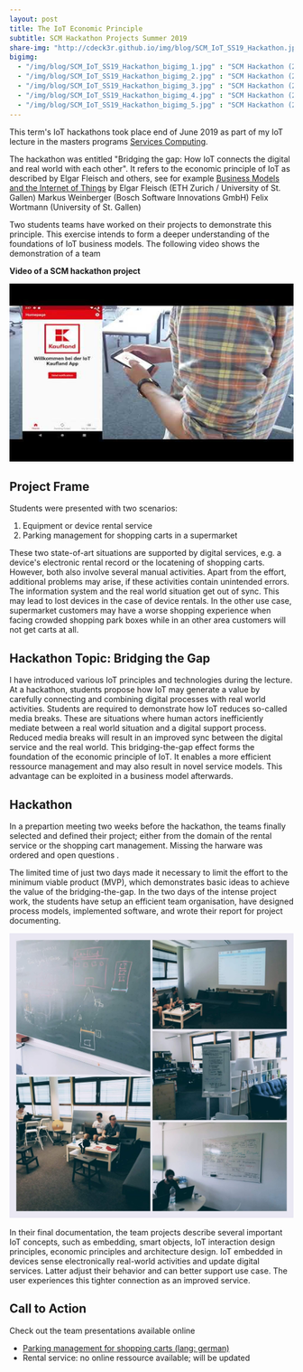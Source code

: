 ```yaml
---
layout: post
title: The IoT Economic Principle
subtitle: SCM Hackathon Projects Summer 2019
share-img: "http://cdeck3r.github.io/img/blog/SCM_IoT_SS19_Hackathon.jpg"
bigimg:
  - "/img/blog/SCM_IoT_SS19_Hackathon_bigimg_1.jpg" : "SCM Hackathon (2019)"
  - "/img/blog/SCM_IoT_SS19_Hackathon_bigimg_2.jpg" : "SCM Hackathon (2019)"
  - "/img/blog/SCM_IoT_SS19_Hackathon_bigimg_3.jpg" : "SCM Hackathon (2019)"
  - "/img/blog/SCM_IoT_SS19_Hackathon_bigimg_4.jpg" : "SCM Hackathon (2019)"
  - "/img/blog/SCM_IoT_SS19_Hackathon_bigimg_5.jpg" : "SCM Hackathon (2019)"
---
```


This term's IoT hackathons took place end of June 2019 as part of my IoT lecture in the masters programs [Services Computing](http://www.hhz.de/master/services-computing/).

The hackathon was entitled "Bridging the gap: How IoT connects the digital and real world with each other". It refers to the economic principle of IoT as described by Elgar Fleisch and others, see for example [Business Models and the Internet of Things](http://www.iot-lab.ch/wp-content/uploads/2014/11/EN_Bosch-Lab-White-Paper-GM-im-IOT-1_3.pdf) by Elgar Fleisch (ETH Zurich / University of St. Gallen) Markus Weinberger (Bosch Software Innovations GmbH) Felix Wortmann (University of St. Gallen) 

Two students teams have worked on their projects to demonstrate this principle. This exercise intends to form a deeper understanding of the foundations of IoT business models. The following video shows the demonstration of a team 

**Video of a SCM hackathon project**

<div id="yt_embed_1" width="560" height="315"><a class="youtube"><img id="1" src="/img/blog/SCM_IoT_SS19_Hackathon_yt_preview.jpg" alt="SCM Hackathon project @HHZ" width="560" height="315" /></a></div><script type="text/javascript">document.getElementById('yt_embed_1').onclick=function(){if(confirm("If you accept this message box by clicking OK, the Youtube video will load. Youtube will record your personal access related data and set a cookie in your browser. ")){var c = document.getElementById('1'); c.parentNode.removeChild(c); document.getElementById('yt_embed_1').innerHTML += '<iframe width="560" height="315" src="https://www.youtube-nocookie.com/embed/HpexYxd6UAw" frameborder="0" allow="accelerometer; autoplay; encrypted-media; gyroscope; picture-in-picture" allowfullscreen></iframe>';}else{alert("You find the video on //youtu.be/HpexYxd6UAw");}}</script>

## Project Frame 

Students were presented with two scenarios:

1. Equipment or device rental service
2. Parking management for shopping carts in a supermarket

These two state-of-art situations are supported by digital services, e.g. a device's electronic rental record or the locatening of shopping carts. However, both also involve several manual activities. Apart from the effort, additional problems may arise, if these activities contain unintended errors. The information system and the real world situation get out of sync. This may lead to lost devices in the case of device rentals. In the other use case, supermarket customers may have a worse shopping experience when facing crowded shopping park boxes while in an other area customers will not get carts at all. 

## Hackathon Topic: Bridging the Gap

I have introduced various IoT principles and technologies during the lecture. At a hackathon, students propose how IoT may generate a value by carefully connecting and combining digital processes with real world activities. Students are required to demonstrate how IoT reduces so-called media breaks. These are situations where human actors inefficiently mediate between a real world situation and a digital support process. Reduced media breaks will result in an improved sync between the digital service and the real world. This bridging-the-gap effect forms the foundation of the economic principle of IoT. It enables a more efficient ressource management and may also result in novel service models. This advantage can be exploited in a business model afterwards. 

## Hackathon 

In a prepartion meeting two weeks before the hackathon, the teams finally selected and defined their project; either from the domain of the rental service or the shopping cart management. Missing the harware was ordered and open questions . 

The limited time of just two days made it necessary to limit the effort to the minimum viable product (MVP), which demonstrates basic ideas to achieve the value of the bridging-the-gap. In the two days of the intense project work, the students have setup an efficient team organisation, have designed process models, implemented software, and wrote their report for project documenting. 

![SCM Hackathon in SS19](/img/blog/SCM_IoT_SS19_Hackathon.jpg)

In their final documentation, the team projects describe several important IoT concepts, such as embedding, smart objects, IoT interaction design principles, economic principles and architecture design. IoT embedded in devices sense electronically real-world activities and update digital services. Latter adjust their behavior and can better support use case. The user experiences this tighter connection as an improved service.

## Call to Action

Check out the team presentations available online

* [Parking management for shopping carts (lang: german)](https://github.com/iotwahlfach/Dokumentation/wiki)
* Rental service: no online ressource available; will be updated

